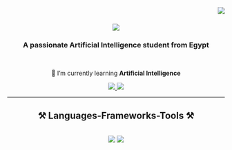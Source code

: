 <img align="right" src="https://visitor-badge.laobi.icu/badge?page_id=YoussefAhmed2612.YoussefAhmed2612" />

<h1 align="center">
    <img src="https://readme-typing-svg.herokuapp.com/?font=Righteous&size=35&center=true&vCenter=true&width=500&height=70&duration=4000&lines=Hi+There!+👋;+I'm+Youssef+Ahmed!;" />
</h1>

<h3 align="center">A passionate Artificial Intelligence student from Egypt</h3>

<br/>

<div align="center">
  
 🌱 I’m currently learning **Artificial Intelligence**

 </div>
 
<div align="center"> 
  <a href="mailto:Youssef.26212.Ahmed@gmail.com">
    <img src="https://img.shields.io/badge/Gmail-333333?style=for-the-badge&logo=gmail&logoColor=red" />
  </a>
  <a href="https://www.linkedin.com/in/youssef-ahmed2612/" target="_blank">
    <img src="https://img.shields.io/badge/LinkedIn-0077B5?style=for-the-badge&logo=linkedin&logoColor=white" target="_blank" />
  </a>
</div>

 <hr/>
 
<h2 align="center">⚒️ Languages-Frameworks-Tools ⚒️</h2>
<br/>
<div align="center">
    <img src="https://skillicons.dev/icons?i=bootstrap,html,css,vscode,github,idea" />
    <img src="https://skillicons.dev/icons?i=python,javascript,c,java,mysql,cpp" /><br>
</div>

<br/>
